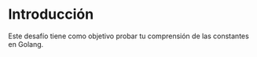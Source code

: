 # Introducción

Este desafío tiene como objetivo probar tu comprensión de las constantes en Golang.
